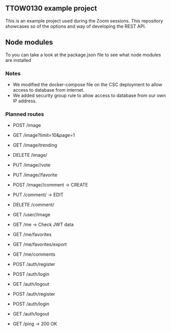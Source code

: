 ## TTOW0130 example project

This is an example project used during the Zoom sessions.
This repository showcases so of the options and way of developing the REST API.

## Node modules
To you can take a look at the package.json file to see what node modules are installed

### Notes
- We modified the docker-compose file on the CSC deployment to allow access to database from internet.
- We added security group rule to allow access to database from our own IP address.

### Planned routes

- POST /image
- GET /image?limit=10&page=1
- GET /image/trending
- DELETE /image/<image-id>
- PUT /image/<image-id>/vote
- PUT /image/<image-id>/favorite
- POST /image/<image-id>/comment -> CREATE

- PUT /comment/<comment-id> -> EDIT
- DELETE /comment/<comment-id>

- GET /user/<user-id>/image

- GET /me -> Check JWT data
- GET /me/favorites
- GET /me/favorites/export
- GET /me/comments

- POST /auth/register
- POST /auth/login
- GET /auth/logout

- POST /auth/register
- POST /auth/login
- GET /auth/logout

- GET /ping -> 200 OK
